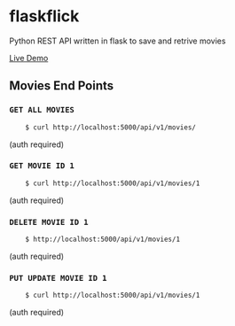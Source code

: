 # flaskflick
Python REST API written in flask to save and retrive movies

[Live Demo](https://flaskflick.herokuapp.com/)

## Movies End Points
### ```GET ALL MOVIES```
```bash
    $ curl http://localhost:5000/api/v1/movies/
```
(auth required)

### ```GET MOVIE ID 1```
```bash
    $ curl http://localhost:5000/api/v1/movies/1
```
(auth required)

### ```DELETE MOVIE ID 1```
```bash
    $ http://localhost:5000/api/v1/movies/1
```
(auth required)

### ```PUT UPDATE MOVIE ID 1```
```bash
    $ curl http://localhost:5000/api/v1/movies/1
```
(auth required)
